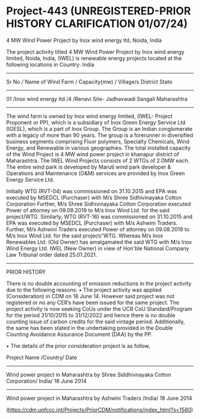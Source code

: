 # Project-443 (UNREGISTERED-PRIOR HISTORY CLARIFICATION 01/07/24)
4 MW Wind Power Project by Inox wind energy ltd, Noida, India

The project activity titled 4 MW Wind Power Project by Inox wind energy limited, Noida,
India, (IWEL) is renewable energy projects located at the following locations in Country: India

________________
Sr No / Name of Wind Farm / Capacity(mw) / Village/s District State
____________________
 01 /Inox wind energy ltd /4 /Renavi Site- Jadhavwadi Sangali Maharashtra
 ___________________________
The wind farm is owned by Inox wind energy limited, (IWEL- Project Proponent or PP), which is a
subsidiary of Inox Green Energy Service Ltd (IGESL), which is a part of Inox Group. The Group is an
Indian conglomerate with a legacy of more than 90 years. The group is a forerunner in diversified
business segments comprising Fluor polymers, Specialty Chemicals, Wind Energy, and Renewable in
various geographies. The total installed capacity of the Wind Project is 4 MW wind power project in
khanapur district of Maharashtra. The IWEL Wind Projects consists of 2 WTGs of 2.0MW each. The
entire wind park is developed by Maruti wind park developer & Operations and Maintenance (O&M)
services are provided by Inox Green Energy Service Ltd.

Initially WTG (RVT-04) was commissioned on 31.10.2015 and EPA was executed by MSEDCL
(Purchaser) with M/s Shree Sidhivinayaka Cotton Corporation Further, M/s Shree Sidhivinayaka Cotton
Corporation executed Power of attorney on 09.08.2019 to M/s Inox Wind Ltd. for the said project/WTG.
Similarly, WTG (RVT-16) was commissioned on 31.10.2015 and EPA was executed by MSEDCL
(Purchaser) with M/s Ashwini Traders. Further, M/s Ashwini Traders executed Power of attorney on
09.08.2019 to M/s Inox Wind Ltd. for the said project/'WTG. Whereas M/s Inox Renewables Ltd. (Old
Owner) has amalgamated the said WTG with M/s Inox Wind Energy Ltd. IWEL (New Owner) in view of
Hon'ble National Company Law Tribunal order dated 25.01.2021.
____
PRIOR HISTORY

There is no double accounting of emission reductions in the project activity due to the following reasons:
• The project activity was applied (Consideration) in CDM on 18 June 14. However said project
was not registered or no any CER’s have been issued for the same project. The project activity is
now seeking CoUs under the UCR CoU Standard/Program for the period 31/10/2015 to
31/12/2022 and hence there is no double counting issue of carbon credits for the said vintage
period. Additionally, the same has been stated in the undertaking provided in the Double
Counting Avoidance Assurance Document (DAA) by the PP.

• The details of the prior consideration project is as follow,

Project Name /Country/ Date
______________________
Wind power project in Maharashtra by Shree Siddhivnayaka Cotton Corporation/ India/ 18 June 2014
______________________________
Wind power project in Maharashtra by Ashwini Traders /India/ 18 June 2014

(https://cdm.unfccc.int/Projects/PriorCDM/notifications/index_html?s=1580)
